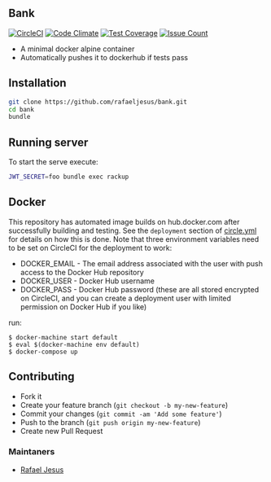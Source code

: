 ## Bank

[![CircleCI](https://circleci.com/gh/rafaeljesus/bank.svg?style=svg)](https://circleci.com/gh/rafaeljesus/bank)
[![Code Climate](https://codeclimate.com/github/rafaeljesus/bank/badges/gpa.svg)](https://codeclimate.com/github/rafaeljesus/bank)
[![Test Coverage](https://codeclimate.com/github/rafaeljesus/bank/badges/coverage.svg)](https://codeclimate.com/github/rafaeljesus/bank/coverage)
[![Issue Count](https://codeclimate.com/github/rafaeljesus/bank/badges/issue_count.svg)](https://codeclimate.com/github/rafaeljesus/bank)

* A minimal docker alpine container
* Automatically pushes it to dockerhub if tests pass

## Installation
```bash
git clone https://github.com/rafaeljesus/bank.git
cd bank
bundle
```

## Running server
To start the serve execute:
```bash
JWT_SECRET=foo bundle exec rackup
```

## Docker
This repository has automated image builds on hub.docker.com after successfully building and testing. See the `deployment` section of [circle.yml](circle.yml) for details on how this is done. Note that three environment variables need to be set on CircleCI for the deployment to work:

  * DOCKER_EMAIL - The email address associated with the user with push access to the Docker Hub repository
  * DOCKER_USER - Docker Hub username
  * DOCKER_PASS - Docker Hub password (these are all stored encrypted on CircleCI, and you can create a deployment user with limited permission on Docker Hub if you like)

run:
```
$ docker-machine start default
$ eval $(docker-machine env default)
$ docker-compose up
```

## Contributing
- Fork it
- Create your feature branch (`git checkout -b my-new-feature`)
- Commit your changes (`git commit -am 'Add some feature'`)
- Push to the branch (`git push origin my-new-feature`)
- Create new Pull Request

### Maintaners

* [Rafael Jesus](https://github.com/rafaeljesus)
